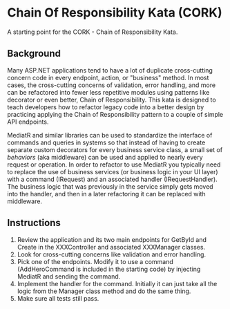 # Chain Of Responsibility Kata (CORK)

A starting point for the CORK - Chain of Responsibility Kata.

## Background

Many ASP.NET applications tend to have a lot of duplicate cross-cutting concern code in every endpoint, action, or "business" method. In most cases, the cross-cutting concerns of validation, error handling, and more can be refactored into fewer less repetitive modules using patterns like decorator or even better, Chain of Responsibility. This kata is designed to teach developers how to refactor legacy code into a better design by practicing applying the Chain of Responsibility pattern to a couple of simple API endpoints.

MediatR and similar libraries can be used to standardize the interface of commands and queries in systems so that instead of having to create separate custom decorators for every business service class, a small set of *behaviors* (aka middleware) can be used and applied to nearly every request or operation. In order to refactor to use MediatR you typically need to replace the use of business services (or business logic in your UI layer) with a command (IRequest) and an associated handler (IRequestHandler). The business logic that was previously in the service simply gets moved into the handler, and then in a later refactoring it can be replaced with middleware.

## Instructions

1. Review the application and its two main endpoints for GetById and Create in the XXXController and associated XXXManager classes.
2. Look for cross-cutting concerns like validation and error handling.
3. Pick one of the endpoints. Modify it to use a command (AddHeroCommand is included in the starting code) by injecting MediatR and sending the command.
4. Implement the handler for the command. Initially it can just take all the logic from the Manager class method and do the same thing.
5. Make sure all tests still pass.

